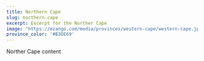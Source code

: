 ```yaml
---
title: Northern Cape
slug: northern-cape
excerpt: Excerpt for the Norther Cape
image: "https://mzango.com/media/provinces/western-cape/western-cape.jpg"
province_color: '#B3DE69'
---
```

Norther Cape content